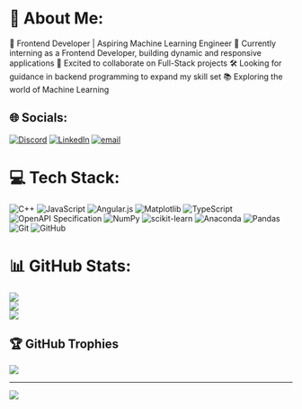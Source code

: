 # 💫 About Me:
🚀 Frontend Developer | Aspiring Machine Learning Engineer
🎨 Currently interning as a Frontend Developer, building dynamic and responsive applications
🤝 Excited to collaborate on Full-Stack projects
🛠 Looking for guidance in backend programming to expand my skill set
📚 Exploring the world of Machine Learning


## 🌐 Socials:
[![Discord](https://img.shields.io/badge/Discord-%237289DA.svg?logo=discord&logoColor=white)](https://discord.gg/https://discord.com/channels/@trackwizard) [![LinkedIn](https://img.shields.io/badge/LinkedIn-%230077B5.svg?logo=linkedin&logoColor=white)](https://linkedin.com/in/https://www.linkedin.com/in/narein/) [![email](https://img.shields.io/badge/Email-D14836?logo=gmail&logoColor=white)](mailto:boddapnn@mail.uc.edu) 

# 💻 Tech Stack:
![C++](https://img.shields.io/badge/c++-%2300599C.svg?style=for-the-badge&logo=c%2B%2B&logoColor=white) ![JavaScript](https://img.shields.io/badge/javascript-%23323330.svg?style=for-the-badge&logo=javascript&logoColor=%23F7DF1E) ![Angular.js](https://img.shields.io/badge/angular.js-%23E23237.svg?style=for-the-badge&logo=angularjs&logoColor=white) ![Matplotlib](https://img.shields.io/badge/Matplotlib-%23ffffff.svg?style=for-the-badge&logo=Matplotlib&logoColor=black) ![TypeScript](https://img.shields.io/badge/typescript-%23007ACC.svg?style=for-the-badge&logo=typescript&logoColor=white) ![OpenAPI Specification](https://img.shields.io/badge/openapiinitiative-%23000000.svg?style=for-the-badge&logo=openapiinitiative&logoColor=white) ![NumPy](https://img.shields.io/badge/numpy-%23013243.svg?style=for-the-badge&logo=numpy&logoColor=white) ![scikit-learn](https://img.shields.io/badge/scikit--learn-%23F7931E.svg?style=for-the-badge&logo=scikit-learn&logoColor=white) ![Anaconda](https://img.shields.io/badge/Anaconda-%2344A833.svg?style=for-the-badge&logo=anaconda&logoColor=white) ![Pandas](https://img.shields.io/badge/pandas-%23150458.svg?style=for-the-badge&logo=pandas&logoColor=white) ![Git](https://img.shields.io/badge/git-%23F05033.svg?style=for-the-badge&logo=git&logoColor=white) ![GitHub](https://img.shields.io/badge/github-%23121011.svg?style=for-the-badge&logo=github&logoColor=white)
# 📊 GitHub Stats:
![](https://github-readme-stats.vercel.app/api?username=NareinBod&theme=tokyonight&hide_border=false&include_all_commits=true&count_private=false)<br/>
![](https://nirzak-streak-stats.vercel.app/?user=NareinBod&theme=tokyonight&hide_border=false)<br/>
![](https://github-readme-stats.vercel.app/api/top-langs/?username=NareinBod&theme=tokyonight&hide_border=false&include_all_commits=true&count_private=false&layout=compact)

## 🏆 GitHub Trophies
![](https://github-profile-trophy.vercel.app/?username=NareinBod&theme=transparent&no-frame=false&no-bg=false&margin-w=4)

---
[![](https://visitcount.itsvg.in/api?id=NareinBod&icon=0&color=0)](https://visitcount.itsvg.in)

<!-- Proudly created with GPRM ( https://gprm.itsvg.in ) -->

